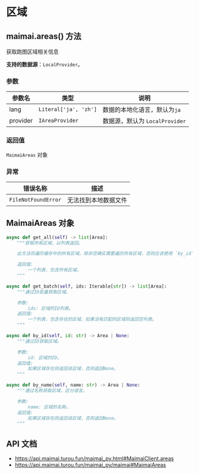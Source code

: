# 区域

## maimai.areas() 方法

获取跑图区域相关信息

**支持的数据源**：`LocalProvider`。

### 参数

| 参数名   | 类型                  | 说明                          |
|----------|-----------------------|-----------------------------|
| lang     | `Literal['ja', 'zh']` | 数据的本地化语言，默认为`ja`   |
| provider | `IAreaProvider`       | 数据源，默认为 `LocalProvider` |

### 返回值

`MaimaiAreas` 对象

### 异常

| 错误名称            | 描述                 |
|---------------------|--------------------|
| `FileNotFoundError` | 无法找到本地数据文件 |

## MaimaiAreas 对象

```python
async def get_all(self) -> list[Area]:
    """获取所有区域，以列表返回。

    此方法将遍历缓存中的所有区域。除非您确实需要遍历所有区域，否则应该使用 `by_id` 或 `by_name` 代替。

    返回值:
        一个列表，包含所有区域。
    """

async def get_batch(self, ids: Iterable[str]) -> list[Area]:
    """通过ID批量获取区域。

    参数:
        ids: 区域的ID列表。
    返回值:
        一个列表，包含存在的区域，如果没有匹配的区域则返回空列表。
    """

async def by_id(self, id: str) -> Area | None:
    """通过ID获取区域。

    参数:
        id: 区域的ID。
    返回值:
        如果区域存在则返回该区域，否则返回None。
    """

async def by_name(self, name: str) -> Area | None:
    """通过名称获取区域，区分语言。

    参数:
        name: 区域的名称。
    返回值:
        如果区域存在则返回该区域，否则返回None。
    """
```

## API 文档

- https://api.maimai.turou.fun/maimai_py.html#MaimaiClient.areas
- https://api.maimai.turou.fun/maimai_py/maimai#MaimaiAreas